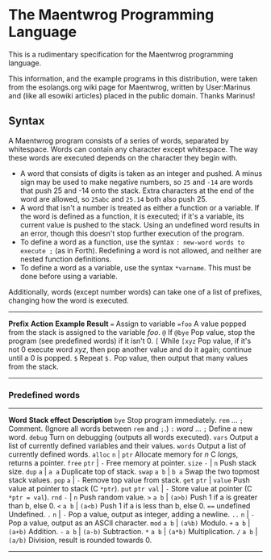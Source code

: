 The Maentwrog Programming Language
==================================

This is a rudimentary specification for the Maentwrog programming
language.

This information, and the example programs in this distribution, were
taken from the esolangs.org wiki page for Maentwrog, written by
User:Marinus and (like all esowiki articles) placed in the public
domain. Thanks Marinus!

Syntax
------

A Maentwrog program consists of a series of words, separated by
whitespace. Words can contain any character except whitespace. The way
these words are executed depends on the character they begin with.

-   A word that consists of digits is taken as an integer and pushed. A
    minus sign may be used to make negative numbers, so `25` and `-14`
    are words that push 25 and -14 onto the stack. Extra characters at
    the end of the word are allowed, so `25abc` and `25.14` both also
    push 25.
-   A word that isn't a number is treated as either a function or a
    variable. If the word is defined as a function, it is executed; if
    it's a variable, its current value is pushed to the stack. Using an
    undefined word results in an error, though this doesn't stop further
    execution of the program.
-   To define a word as a function, use the syntax
    `: new-word words to execute ;` (as in Forth). Redefining a word is
    not allowed, and neither are nested function definitions.
-   To define a word as a variable, use the syntax `*varname`. This must
    be done before using a variable.

Additionally, words (except number words) can take one of a list of
prefixes, changing how the word is executed.

  ------------ -------------------- ------------- --------------------------------------------------------------------------------------------------------------------
  **Prefix**   **Action**           **Example**   **Result**
  `=`          Assign to variable   `=foo`        A value popped from the stack is assigned to the variable *foo*.
  `@`          If                   `@bye`        Pop value, stop the program (see predefined words) if it isn't 0.
  `[`          While                `[xyz`        Pop value, if it's not 0 execute word *xyz*, then pop another value and do it again; continue until a 0 is popped.
  `$`          Repeat               `$.`          Pop value, then output that many values from the stack.
  ------------ -------------------- ------------- --------------------------------------------------------------------------------------------------------------------

### Predefined words

  -------------------- ------------------ ----------------------------------------------------------------
  **Word**             **Stack effect**   **Description**
  `bye`                                   Stop program immediately.
  `rem` ... `;`                           Comment. (Ignore all words between `rem` and `;`.)
  `:` *word* ... `;`                      Define a new word.
  `debug`                                 Turn on debugging (outputs all words executed).
  `vars`                                  Output a list of currently defined variables and their values.
  `words`                                 Output a list of currently defined words.
  `alloc`              `n` | `ptr`        Allocate memory for *n* C *long*s, returns a pointer.
  `free`               `ptr` | `-`        Free memory at pointer.
  `size`               `-` | `n`          Push stack size.
  `dup`                `a` | `a a`        Duplicate top of stack.
  `swap`               `a b` | `b a`      Swap the two topmost stack values.
  `pop`                `a` | `-`          Remove top value from stack.
  `get`                `ptr` | `value`    Push value at pointer to stack (C `*ptr`).
  `put`                `ptr val` | `-`    Store value at pointer (C `*ptr = val`).
  `rnd`                `-` | `n`          Push random value.
  `>`                  `a b` | `(a>b)`    Push 1 if a is greater than b, else 0.
  `<`                  `a b` | `(a<b)`    Push 1 if a is less than b, else 0.
  `==`                 undefined          Undefined.
  `.`                  `n` | `-`          Pop a value, output as integer, adding a newline.
  `..`                 `n` | `-`          Pop a value, output as an ASCII character.
  `mod`                `a b` | `(a%b)`    Modulo.
  `+`                  `a b` | `(a+b)`    Addition.
  `-`                  `a b` | `(a-b)`    Subtraction.
  `*`                  `a b` | `(a*b)`    Multiplication.
  `/`                  `a b` | `(a/b)`    Division, result is rounded towards 0.
  -------------------- ------------------ ----------------------------------------------------------------


